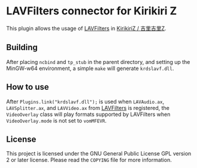 # LAVFilters connector for Kirikiri Z

This plugin allows the usage of 
[LAVFilters](https://github.com/Nevcairiel/LAVFilters) in 
[KirikiriZ / 吉里吉里Z](https://github.com/krkrz/krkrz).

## Building

After placing `ncbind` and `tp_stub` in the parent directory, and setting up 
the MinGW-w64 environment, a simple `make` will generate `krdslavf.dll`.

## How to use

After `Plugins.link("krdslavf.dll");` is used when `LAVAudio.ax`, 
`LAVSplitter.ax`, and `LAVVideo.ax` from 
[LAVFilters](https://github.com/Nevcairiel/LAVFilters) is registered,
the `VideoOverlay` class will play formats supported by LAVFilters when 
`VideoOverlay.mode` is not set to `vomMFEVR`.

## License

This project is licensed under the GNU General Public License GPL version 2 or
later license. Please read the `COPYING` file for more information.
